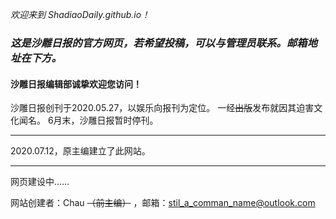 *欢迎来到 ShadiaoDaily.github.io！*
### ***这是沙雕日报的官方网页，若希望投稿，可以与管理员联系。邮箱地址在下方。***
#### 沙雕日报编辑部诚挚欢迎您访问！
沙雕日报创刊于2020.05.27，以娱乐向报刊为定位。
一经~~出版~~发布就因其迫害文化闻名。
6月末，沙雕日报暂时停刊。
***

2020.07.12，原主编建立了此网站。



***

网页建设中……



网站创建者：Chau ~~（前主编）~~ ，邮箱：stil_a_comman_name@outlook.com
